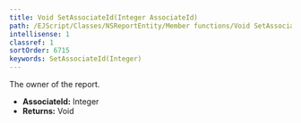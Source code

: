 ```yaml
---
title: Void SetAssociateId(Integer AssociateId)
path: /EJScript/Classes/NSReportEntity/Member functions/Void SetAssociateId(Integer p_0)
intellisense: 1
classref: 1
sortOrder: 6715
keywords: SetAssociateId(Integer)
---
```



The owner of the report.



* **AssociateId:** Integer
* **Returns:** Void


